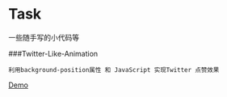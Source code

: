 # Task
一些随手写的小代码等

###Twitter-Like-Animation

	利用background-position属性 和 JavaScript 实现Twitter 点赞效果	
<a href="https://liul0703.github.io/Twitter-Like.html">Demo</a>

